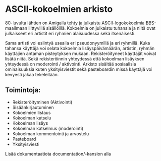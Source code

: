 ASCII-kokoelmien arkisto
=========================
80-luvulta lähtien on Amigalla tehty ja julkaistu ASCII-logokokoelmia BBS-maailmaan liittyvillä sisällöillä.
Kokoelmia on julkaistu tuhansia ja niitä ovat julkaisseet eri artistit eri ryhmien alaisuudessa sekä itsenäisesti.

Sama artisti voi esiintyä usealla eri pseudonyymillä ja eri ryhmillä. Kuka tahansa käyttäjä voi selata kokoelmia lisäyspäivämäärän, artistin, ryhmän käyttäjien antaman pisteytyksen mukaan. Rekisteröityneet käyttäjät voivat lisätä niitä. Sekä rekisteröinnin yhteydessä että kokoelman lisäyksen yhteydessä on moderointi / aktivointi.
Arkisto sisältää sosiaalisia ominaisuuksia kuten yksityisviestit sekä pasteboardin missä käyttäjä voi kevyesti jakaa tekeleitään.


Toimintoja:
-----------
* Rekisteröityminen (Aktivointi)
* Sisäänkirjautuminen
* Kokoelmien listaus
* Kokoelman katselu
* Kokoelman lisäys
* Kokoelman katselmus (moderointi)
* Kokoelman kommentointi ja arvostelu
* Pasteboard
* Yksityisviesti


Lisää dokumentaatiota documentation/-kansion alla
